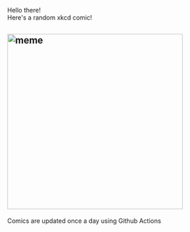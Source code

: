 Hello there! <br>Here's a random xkcd comic!<br>
## <img src="https://imgs.xkcd.com/comics/snakes_on_a_plane_2.jpg" alt="meme" width="400"/><br>
Comics are updated once a day using Github Actions